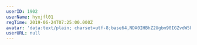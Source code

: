 ```yaml
---
userID: 1902
userName: hyxjfl01
regTime: 2019-06-24T07:25:00.000Z
avatar: 'data:text/plain; charset=utf-8;base64,NDA0IHBhZ2Ugbm90IGZvdW5kCg=='
userURL: null
---
```



